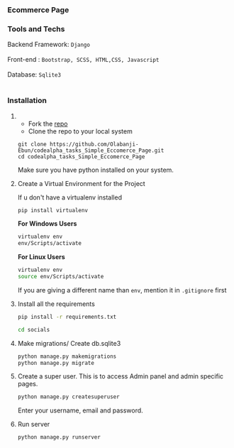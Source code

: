 ### Ecommerce Page

### Tools and Techs

Backend Framework: `Django`
<br/><br/>
Front-end : `Bootstrap, SCSS, HTML,CSS, Javascript`
<br/><br/>
Database: `Sqlite3`
<br/><br/>

### Installation

1. - Fork the [repo](https://github.com/Olabanji-Ebun/codealpha_tasks_Simple_Eccomerce_Page.git)
   - Clone the repo to your local system
   ```git
   git clone https://github.com/Olabanji-Ebun/codealpha_tasks_Simple_Eccomerce_Page.git
   cd codealpha_tasks_Simple_Eccomerce_Page
   ```
   Make sure you have python installed on your system.
2. Create a Virtual Environment for the Project

   If u don't have a virtualenv installed

   ```bash
   pip install virtualenv
   ```
   **For Windows Users**
   ```bash
   virtualenv env
   env/Scripts/activate
   ```


   **For Linux Users**
   ```bash
   virtualenv env
   source env/Scripts/activate
   ```

   If you are giving a different name than `env`, mention it in `.gitignore` first

3. Install all the requirements

   ```bash
   pip install -r requirements.txt
   ```

    ```bash
   cd socials
   ```


4. Make migrations/ Create db.sqlite3

   ```bash
   python manage.py makemigrations
   python manage.py migrate
   ```

5. Create a super user.
   This is to access Admin panel and admin specific pages.

   ```djangotemplate
   python manage.py createsuperuser
   ```
   

   Enter your username, email and password.

6. Run server
   ```bash
   python manage.py runserver
   
  
